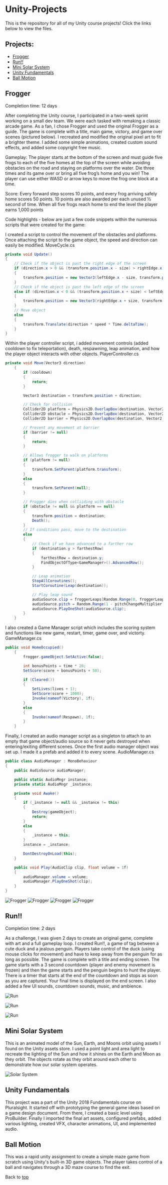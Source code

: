 # Unity-Projects
This is the repository for all of my Unity course projects! Click the links below to view the files.
## Projects:
- [Frogger](#Frogger)
- <a href="https://github.com/alvarezsound/Unity-Projects/tree/main/Run" target="_blank">Run!!</a>
- <a href="https://github.com/alvarezsound/Unity-Projects/tree/main/Mini_Solar_System" target="_blank">Mini Solar System</a>
- <a href="https://github.com/alvarezsound/Unity-Projects/tree/main/Unity_Fundamentals" target="_blank">Unity Fundamentals</a>
- <a href="https://github.com/alvarezsound/Unity-Projects/tree/main/Ball_Motion" target="_blank">Ball Motion</a>

## Frogger
Completion time: 12 days

After completing the Unity course, I participated in a two-week sprint working on a small dev team. We were each tasked with remaking a classic arcade game. As a fan, I chose Frogger and used the original Frogger as a guide. The game is complete with a title, main game, victory, and game over scenes (pictured below). I recreated and modified the original pixel art to fit a brighter theme. I added some simple animations, created custom sound effects, and added some copyright free music.

Gameplay:
The player starts at the bottom of the screen and must guide five frogs to each of the five homes at the top of the screen while avoiding obstacles on the road and staying on platforms over the water. Die three times and its game over or bring all five frog’s home and you win! The player can use either WASD or arrow keys to move the frog one block at a time.

Score:
Every forward step scores 10 points, and every frog arriving safely home scores 50 points. 10 points are also awarded per each unused ½ second of time. When all five frogs reach home to end the level the player earns 1,000 points

Code highlights - below are just a few code snippets within the numerous scripts that were created for the game:

I created a script to control the movement of the obstacles and platforms. Once attaching the script to the game object, the speed and direction can easily be modified.
MoveCycle.cs 
```cs
private void Update()
{
    // Check if the object is past the right edge of the screen
    if (direction.x > 0 && (transform.position.x - size) > rightEdge.x)
    {
        transform.position = new Vector3(leftEdge.x - size, transform.position.y, transform.position.z);
    }
    // Check if the object is past the left edge of the screen
    else if (direction.x < 0 && (transform.position.x + size) < leftEdge.x)
    {
        transform.position = new Vector3(rightEdge.x + size, transform.position.y, transform.position.z);
    }
    // Move object
    else
    {
        transform.Translate(direction * speed * Time.deltaTime);
    }
}
```

Within the player controller script, i added movement controls (added cooldown to fix teleportation), death, respawning, leap animation, and how the player object interacts with other objects. 
PlayerController.cs
```cs
private void Move(Vector3 direction)
    {
        if (cooldown)
        {
            return;
        }

        Vector3 destination = transform.position + direction;

        // Check for collision
        Collider2D platform = Physics2D.OverlapBox(destination, Vector2.zero, 0f, LayerMask.GetMask("Platform"));
        Collider2D obstacle = Physics2D.OverlapBox(destination, Vector2.zero, 0f, LayerMask.GetMask("Obstacle"));
        Collider2D barrier = Physics2D.OverlapBox(destination, Vector2.zero, 0f, LayerMask.GetMask("Barrier"));

        // Prevent any movement at barrier
        if (barrier != null)
        {
            return;
        }

        // Allows frogger to walk on platforms
        if (platform != null)
        {
            transform.SetParent(platform.transform);
        }
        else
        {
            transform.SetParent(null);
        }

        // Frogger dies when colliiding with obstacle
        if (obstacle != null && platform == null)
        {
            transform.position = destination;
            Death();
        }
        // If conditions pass, move to the destination
        else
        {
            // Check if we have advanced to a farther row
            if (destination.y > farthestRow)
            {
                farthestRow = destination.y;
                FindObjectOfType<GameManager>().AdvancedRow();
            }

            // Leap animation
            StopAllCoroutines();
            StartCoroutine(Leap(destination));

            // Play leap sound
            audioSource.clip = froggerLeaps[Random.Range(0, froggerLeaps.Length)];
            audioSource.pitch = Random.Range(1 - pitchChangeMultiplier, 1 + pitchChangeMultiplier);
            audioSource.PlayOneShot(audioSource.clip);
        }
    }
```

I also created a Game Manager script which includes the scoring system and functions like new game, restart, timer, game over, and victorty.
GameManager.cs
```cs
public void HomeOccupied()
    {
        frogger.gameObject.SetActive(false);

        int bonusPoints = time * 20;
        SetScore(score + bonusPoints + 50);

        if (Cleared())
        {
            SetLives(lives + 1);
            SetScore(score + 1000);
            Invoke(nameof(Victory), 1f);
        }
        else
        {
            Invoke(nameof(Respawn), 1f);
        }
    }
```

Finally, I created an audio manager script as a singleton to attach to an empty that game object/audio source so it never gets destroyed when entering/exiting different scenes. Once the first audio manager object was set up. I made it a prefab and added it to every scene.
AudioManager.cs
```cs
public class AudioManager : MonoBehaviour
{
    public AudioSource audioManager;

    public static AudioMngr instance;
    private static AudioMngr _instance;

    private void Awake()
    {
        if (_instance != null && _instance != this)
        {
            Destroy(gameObject);
            return;
        }
        else
        {
            _instance = this;
        }
        instance = _instance;

        DontDestroyOnLoad(this);
    }

    public void Play(AudioClip clip, float volume = 1f)
    {
        audioManager.volume = volume;
        audioManager.PlayOneShot(clip);
    }
}
```

![Frogger](/Images/Frogger_Title.png)
![Frogger](/Images/Frogger_Game.png)
![Frogger](/Images/Frogger_Victory.png)
![Frogger](/Images/Frogger_GameOver.png)

## Run!!
Completion time: 2 days

As a challenge, I was given 2 days to create an original game, complete with art and a full gameplay loop. I created Run!!, a game of tag between a cute duck and a jealous penguin. Players take control of the duck (using mouse clicks for movement) and have to keep away from the penguin for as long as possible. The game is complete with a title and ending screen. The game starts with a 3 second countdown (player and enemy movement is frozen) and then the game starts and the penguin begins to hunt the player. There is a timer that starts at the end of the countdown and stops as soon as you are captured. Your final time is displayed on the end screen. I also added a few UI sounds, countdown sounds, music, and ambience.

![Run](/Images/Run_Title.png)

![Run](/Images/Run_Gameplay.png)

![Run](/Images/Run_GameOver.png)
## Mini Solar System
This is an animated model of the Sun, Earth, and Moons orbit using assets I found on the Unity assets store. I used a point light and area light to recreate the lighting of the Sun and how it shines on the Earth and Moon as they orbit. The objects rotate as they orbit around each other to demonstrate how our solar system operates.

![Solar System](/Images/MiniSolarSystem.png)

## Unity Fundamentals
This project was a part of the Unity 2018 Fundamentals course on Pluralsight. It started off with prototyping the general game ideas based on a game design document. From there, I created a basic level using ProBuilder. Finally I imported the final art assets, configured prefabs, added various lighting, created VFX, character animations, UI, and implemented audio.

## Ball Motion
This was a rapid unity assignment to create a simple maze game from scratch using Unity's built-in 3D game objects. The player takes control of a ball and navigates through a 3D maze course to find the exit.

Back to [top](#Unity-Projects)

